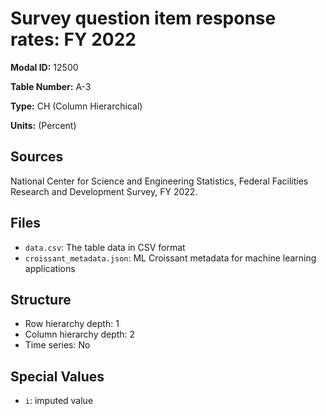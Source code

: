 # Survey question item response rates: FY 2022

**Modal ID:** 12500

**Table Number:** A-3

**Type:** CH (Column Hierarchical)

**Units:** (Percent)

## Sources

National Center for Science and Engineering Statistics, Federal Facilities Research and Development Survey, FY 2022.

## Files

- `data.csv`: The table data in CSV format
- `croissant_metadata.json`: ML Croissant metadata for machine learning applications

## Structure

- Row hierarchy depth: 1
- Column hierarchy depth: 2
- Time series: No

## Special Values

- `i`: imputed value
